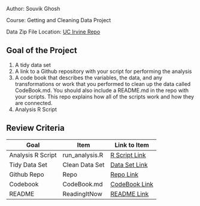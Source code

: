 Author: Souvik Ghosh

Course: Getting and Cleaning Data Project


Data Zip File Location: [UC Irvine Repo](https://d396qusza40orc.cloudfront.net/getdata%2Fprojectfiles%2FUCI%20HAR%20Dataset.zip "Clicking will download the data")

## Goal of the Project
1. A tidy data set 
2. A link to a Github repository with your script for performing the analysis 
3. A code book that describes the variables, the data, and any transformations or work that you performed to clean up the data called CodeBook.md. You should also include a README.md in the repo with your scripts. This repo explains how all of the scripts work and how they are connected.
4. Analysis R Script

## Review Criteria

Goal | Item | Link to Item
--- | --- | ---
Analysis R Script |  run_analysis.R |  [R Script Link](https://github.com/souvikghosh-git/datasciencecoursera/blob/master/run-analysis.R "run_analysis.R")
Tidy Data Set |  Clean Data Set |  [Data Set Link](https://github.com/souvikghosh-git/datasciencecoursera/blob/master/tidyData.txt "tidyData.txt")
Github Repo | Repo |  [Repo Link](https://github.com/souvikghosh-git/datasciencecoursera "Git Repo")
Codebook | CodeBook.md |  [CodeBook Link](https://github.com/souvikghosh-git/datasciencecoursera/blob/master/CodeBook.md "CodeBook.md")
README | ReadingItNow |  [README Link](https://github.com/souvikghosh-git/datasciencecoursera/blob/master/README.md "README.md")
